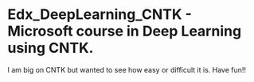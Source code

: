 # Edx_DeepLearning_CNTK - Microsoft course in Deep Learning using CNTK. 
I am big on CNTK but wanted to see how easy or difficult it is. Have fun!!
